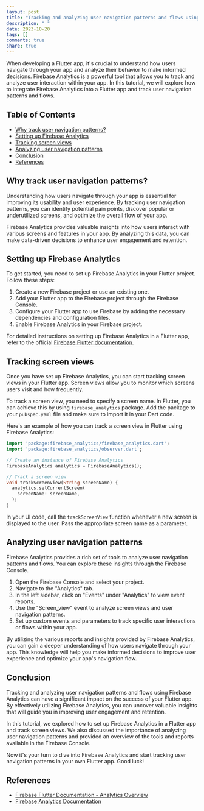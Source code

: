 ```yaml
---
layout: post
title: "Tracking and analyzing user navigation patterns and flows using Firebase Analytics in a Flutter app"
description: " "
date: 2023-10-20
tags: []
comments: true
share: true
---
```


When developing a Flutter app, it's crucial to understand how users navigate through your app and analyze their behavior to make informed decisions. Firebase Analytics is a powerful tool that allows you to track and analyze user interaction within your app. In this tutorial, we will explore how to integrate Firebase Analytics into a Flutter app and track user navigation patterns and flows.

## Table of Contents
- [Why track user navigation patterns?](#why-track-user-navigation-patterns)
- [Setting up Firebase Analytics](#setting-up-firebase-analytics)
- [Tracking screen views](#tracking-screen-views)
- [Analyzing user navigation patterns](#analyzing-user-navigation-patterns)
- [Conclusion](#conclusion)
- [References](#references)

## Why track user navigation patterns?

Understanding how users navigate through your app is essential for improving its usability and user experience. By tracking user navigation patterns, you can identify potential pain points, discover popular or underutilized screens, and optimize the overall flow of your app.

Firebase Analytics provides valuable insights into how users interact with various screens and features in your app. By analyzing this data, you can make data-driven decisions to enhance user engagement and retention.

## Setting up Firebase Analytics

To get started, you need to set up Firebase Analytics in your Flutter project. Follow these steps:

1. Create a new Firebase project or use an existing one.
2. Add your Flutter app to the Firebase project through the Firebase Console.
3. Configure your Flutter app to use Firebase by adding the necessary dependencies and configuration files.
4. Enable Firebase Analytics in your Firebase project.

For detailed instructions on setting up Firebase Analytics in a Flutter app, refer to the official [Firebase Flutter documentation](https://firebase.flutter.dev/docs/analytics/overview).

## Tracking screen views

Once you have set up Firebase Analytics, you can start tracking screen views in your Flutter app. Screen views allow you to monitor which screens users visit and how frequently.

To track a screen view, you need to specify a screen name. In Flutter, you can achieve this by using `firebase_analytics` package. Add the package to your `pubspec.yaml` file and make sure to import it in your Dart code.

Here's an example of how you can track a screen view in Flutter using Firebase Analytics:

```dart
import 'package:firebase_analytics/firebase_analytics.dart';
import 'package:firebase_analytics/observer.dart';

// Create an instance of Firebase Analytics
FirebaseAnalytics analytics = FirebaseAnalytics();

// Track a screen view
void trackScreenView(String screenName) {
  analytics.setCurrentScreen(
    screenName: screenName,
  );
}
```

In your UI code, call the `trackScreenView` function whenever a new screen is displayed to the user. Pass the appropriate screen name as a parameter.

## Analyzing user navigation patterns

Firebase Analytics provides a rich set of tools to analyze user navigation patterns and flows. You can explore these insights through the Firebase Console.

1. Open the Firebase Console and select your project.
2. Navigate to the "Analytics" tab.
3. In the left sidebar, click on "Events" under "Analytics" to view event reports.
4. Use the "Screen_view" event to analyze screen views and user navigation patterns.
5. Set up custom events and parameters to track specific user interactions or flows within your app.

By utilizing the various reports and insights provided by Firebase Analytics, you can gain a deeper understanding of how users navigate through your app. This knowledge will help you make informed decisions to improve user experience and optimize your app's navigation flow.

## Conclusion

Tracking and analyzing user navigation patterns and flows using Firebase Analytics can have a significant impact on the success of your Flutter app. By effectively utilizing Firebase Analytics, you can uncover valuable insights that will guide you in improving user engagement and retention.

In this tutorial, we explored how to set up Firebase Analytics in a Flutter app and track screen views. We also discussed the importance of analyzing user navigation patterns and provided an overview of the tools and reports available in the Firebase Console.

Now it's your turn to dive into Firebase Analytics and start tracking user navigation patterns in your own Flutter app. Good luck!

## References
- [Firebase Flutter Documentation - Analytics Overview](https://firebase.flutter.dev/docs/analytics/overview)
- [Firebase Analytics Documentation](https://firebase.google.com/docs/analytics)